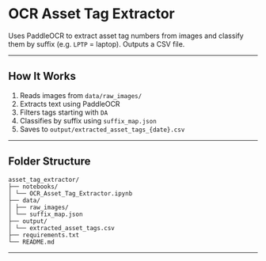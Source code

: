 # OCR Asset Tag Extractor

Uses PaddleOCR to extract asset tag numbers from images and classify them by suffix (e.g. `LPTP` = laptop). Outputs a CSV file.

---

## How It Works

1. Reads images from `data/raw_images/`
2. Extracts text using PaddleOCR
3. Filters tags starting with `DA`
4. Classifies by suffix using `suffix_map.json`
5. Saves to `output/extracted_asset_tags_{date}.csv`

---

## Folder Structure

```
asset_tag_extractor/
├── notebooks/
│ └── OCR_Asset_Tag_Extractor.ipynb
├── data/
│ ├── raw_images/
│ └── suffix_map.json
├── output/
│ └── extracted_asset_tags.csv
├── requirements.txt
└── README.md
```

---

